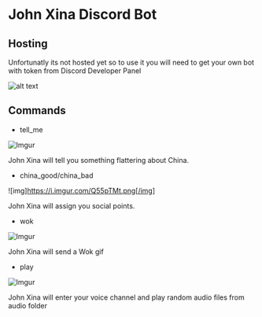 # John Xina Discord Bot

## Hosting
Unfortunatly its not hosted yet so to use it you will need to get your own bot with token from Discord Developer Panel

![alt text](https://i.postimg.cc/j2Ww4j0b/obraz.png)

## Commands

- tell_me

![Imgur](https://i.imgur.com/IPMoNzI)

John Xina will tell you something flattering about China.

- china_good/china_bad

![img]https://i.imgur.com/Q55pTMt.png[/img]

John Xina will assign you social points.

 - wok

 ![Imgur](https://i.imgur.com/3iks6am)

 John Xina will send a Wok gif

 - play

 ![Imgur](https://i.imgur.com/VNC5wlv)

 John Xina will enter your voice channel and play random audio files from audio folder
